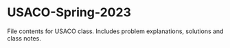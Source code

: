 # USACO-Spring-2023

File contents for USACO class. Includes problem explanations, solutions and class notes. 
